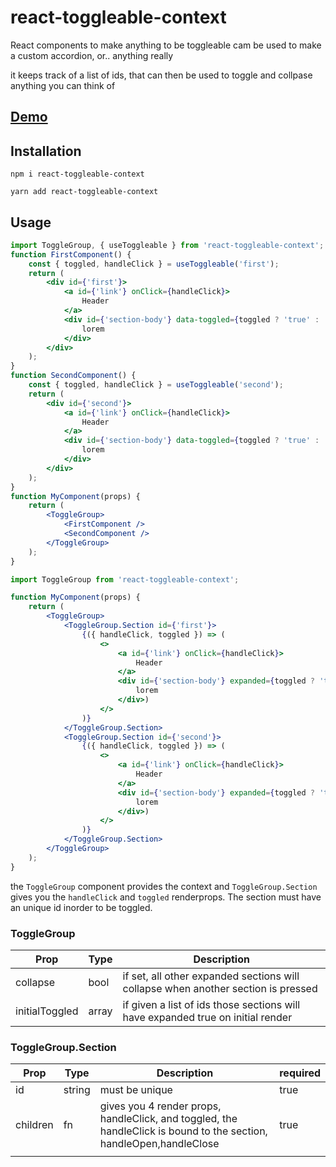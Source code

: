 # react-toggleable-context

React components to make anything to be toggleable
cam be used to make a custom accordion, or.. anything really

it keeps track of a list of ids, that can then be used to toggle and collpase anything you can think of

## [Demo](https://codesandbox.io/s/7mlqvn0370)

## Installation

`npm i react-toggleable-context`

`yarn add react-toggleable-context`

## Usage

```jsx
import ToggleGroup, { useToggleable } from 'react-toggleable-context';
function FirstComponent() {
    const { toggled, handleClick } = useToggleable('first');
    return (
        <div id={'first'}>
            <a id={'link'} onClick={handleClick}>
                Header
            </a>
            <div id={'section-body'} data-toggled={toggled ? 'true' : 'false'}>
                lorem
            </div>
        </div>
    );
}
function SecondComponent() {
    const { toggled, handleClick } = useToggleable('second');
    return (
        <div id={'second'}>
            <a id={'link'} onClick={handleClick}>
                Header
            </a>
            <div id={'section-body'} data-toggled={toggled ? 'true' : 'false'}>
                lorem
            </div>
        </div>
    );
}
function MyComponent(props) {
    return (
        <ToggleGroup>
            <FirstComponent />
            <SecondComponent />
        </ToggleGroup>
    );
}
```

```jsx
import ToggleGroup from 'react-toggleable-context';

function MyComponent(props) {
    return (
        <ToggleGroup>
            <ToggleGroup.Section id={'first'}>
                {({ handleClick, toggled }) => (
                    <>
                        <a id={'link'} onClick={handleClick}>
                            Header
                        </a>
                        <div id={'section-body'} expanded={toggled ? 'true' : 'false'}>
                            lorem
                        </div>)
                    </>
                )}
            </ToggleGroup.Section>
            <ToggleGroup.Section id={'second'}>
                {({ handleClick, toggled }) => (
                    <>
                        <a id={'link'} onClick={handleClick}>
                            Header
                        </a>
                        <div id={'section-body'} expanded={toggled ? 'true' : 'false'}>
                            lorem
                        </div>)
                    </>
                )}
            </ToggleGroup.Section>
        </ToggleGroup>
    );
}
```

the `ToggleGroup` component provides the context and `ToggleGroup.Section` gives you the `handleClick` and `toggled` renderprops. The section must have an unique id inorder to be toggled.

### ToggleGroup

| Prop           | Type  | Description                                                                       |
| -------------- | ----- | --------------------------------------------------------------------------------- |
| collapse       | bool  | if set, all other expanded sections will collapse when another section is pressed |
| initialToggled | array | if given a list of ids those sections will have expanded true on initial render   |

### ToggleGroup.Section

| Prop     | Type   | Description                                                                                                         | required |
| -------- | ------ | ------------------------------------------------------------------------------------------------------------------- | -------- |
| id       | string | must be unique                                                                                                      | true     |
| children | fn     | gives you 4 render props, handleClick, and toggled, the handleClick is bound to the section, handleOpen,handleClose | true     |
|          |        |                                                                                                                     |          |
